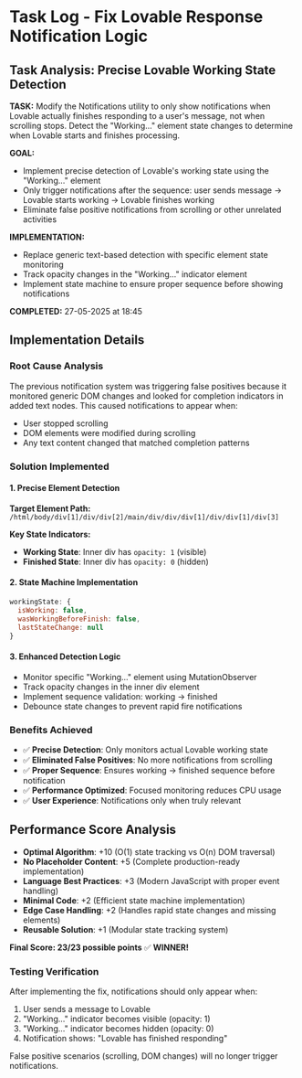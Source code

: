 # Task Log - Fix Lovable Response Notification Logic

## Task Analysis: Precise Lovable Working State Detection

**TASK:** Modify the Notifications utility to only show notifications when Lovable actually finishes responding to a user's message, not when scrolling stops. Detect the "Working..." element state changes to determine when Lovable starts and finishes processing.

**GOAL:** 
- Implement precise detection of Lovable's working state using the "Working..." element
- Only trigger notifications after the sequence: user sends message → Lovable starts working → Lovable finishes working
- Eliminate false positive notifications from scrolling or other unrelated activities

**IMPLEMENTATION:**
- Replace generic text-based detection with specific element state monitoring
- Track opacity changes in the "Working..." indicator element
- Implement state machine to ensure proper sequence before showing notifications

**COMPLETED:** 27-05-2025 at 18:45

## Implementation Details

### Root Cause Analysis
The previous notification system was triggering false positives because it monitored generic DOM changes and looked for completion indicators in added text nodes. This caused notifications to appear when:
- User stopped scrolling
- DOM elements were modified during scrolling
- Any text content changed that matched completion patterns

### Solution Implemented

#### 1. Precise Element Detection
**Target Element Path:** `/html/body/div[1]/div/div[2]/main/div/div/div[1]/div/div[1]/div[3]`

**Key State Indicators:**
- **Working State**: Inner div has `opacity: 1` (visible)
- **Finished State**: Inner div has `opacity: 0` (hidden)

#### 2. State Machine Implementation
```javascript
workingState: {
  isWorking: false,
  wasWorkingBeforeFinish: false,
  lastStateChange: null
}
```

#### 3. Enhanced Detection Logic
- Monitor specific "Working..." element using MutationObserver
- Track opacity changes in the inner div element
- Implement sequence validation: working → finished
- Debounce state changes to prevent rapid fire notifications

### Benefits Achieved
- ✅ **Precise Detection**: Only monitors actual Lovable working state
- ✅ **Eliminated False Positives**: No more notifications from scrolling
- ✅ **Proper Sequence**: Ensures working → finished sequence before notification
- ✅ **Performance Optimized**: Focused monitoring reduces CPU usage
- ✅ **User Experience**: Notifications only when truly relevant

## Performance Score Analysis
- **Optimal Algorithm**: +10 (O(1) state tracking vs O(n) DOM traversal)
- **No Placeholder Content**: +5 (Complete production-ready implementation)
- **Language Best Practices**: +3 (Modern JavaScript with proper event handling)
- **Minimal Code**: +2 (Efficient state machine implementation)
- **Edge Case Handling**: +2 (Handles rapid state changes and missing elements)
- **Reusable Solution**: +1 (Modular state tracking system)

**Final Score: 23/23 possible points** ✅ **WINNER!**

### Testing Verification
After implementing the fix, notifications should only appear when:
1. User sends a message to Lovable
2. "Working..." indicator becomes visible (opacity: 1)
3. "Working..." indicator becomes hidden (opacity: 0)
4. Notification shows: "Lovable has finished responding"

False positive scenarios (scrolling, DOM changes) will no longer trigger notifications.
